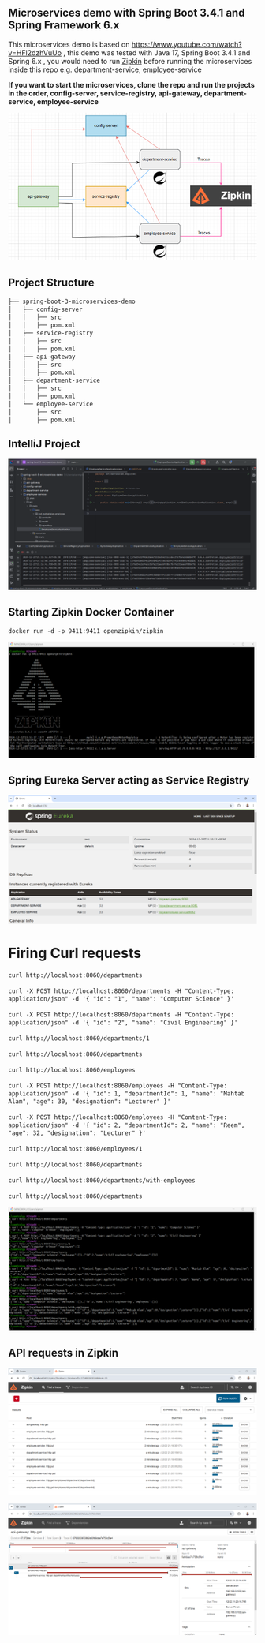 ## Microservices demo with Spring Boot 3.4.1 and Spring Framework 6.x

This microservices demo is based on https://www.youtube.com/watch?v=HFl2dzhVuUo , this demo was tested with Java 17, Spring Boot 3.4.1 and Spring 6.x , you would need to run [Zipkin](https://zipkin.io/pages/quickstart) before running the microservices inside this repo e.g. department-service, employee-service

**If you want to start the microservices, clone the repo and run the projects in the order, config-server, service-registry, api-gateway, department-service, employee-service**

!["Project Components"](images/diagram.png?raw=true)

## Project Structure 

```
├── spring-boot-3-microservices-demo
│   ├── config-server
│   │   ├── src
│   │   ├── pom.xml
│   ├── service-registry
│   │   ├── src
│   │   ├── pom.xml
│   ├── api-gateway
│   │   ├── src
│   │   ├── pom.xml
│   ├── department-service
│   │   ├── src
│   │   ├── pom.xml
│   └── employee-service
│       ├── src
│       ├── pom.xml
```

## IntelliJ Project

!["IntelliJ Project"](images/project.png?raw=true)

## Starting Zipkin Docker Container
```
docker run -d -p 9411:9411 openzipkin/zipkin
```
!["Running Zipkin docker container"](images/zipkin-container.png?raw=true)

## Spring Eureka Server acting as Service Registry

!["Eureka Server"](images/eureka-server.png?raw=true)

# Firing Curl requests
```
curl http://localhost:8060/departments

curl -X POST http://localhost:8060/departments -H "Content-Type: application/json" -d '{ "id": "1", "name": "Computer Science" }'

curl -X POST http://localhost:8060/departments -H "Content-Type: application/json" -d '{ "id": "2", "name": "Civil Engineering" }'

curl http://localhost:8060/departments/1

curl http://localhost:8060/departments

curl http://localhost:8060/employees

curl -X POST http://localhost:8060/employees -H "Content-Type: application/json" -d '{ "id": 1, "departmentId": 1, "name": "Mahtab Alam", "age": 30, "designation": "Lecturer" }'

curl -X POST http://localhost:8060/employees -H "Content-Type: application/json" -d '{ "id": 2, "departmentId": 2, "name": "Reem", "age": 32, "designation": "Lecturer" }'

curl http://localhost:8060/employees/1

curl http://localhost:8060/departments

curl http://localhost:8060/departments/with-employees

curl http://localhost:8060/departments
```
!["Curl Requests"](images/curl-requests.png?raw=true)

## API requests in Zipkin

!["Zipkin API request logging"](images/zipkin.png?raw=true)

!["Zipkin API requests spanning multiple microservices"](images/zipkin-span.png?raw=true)

